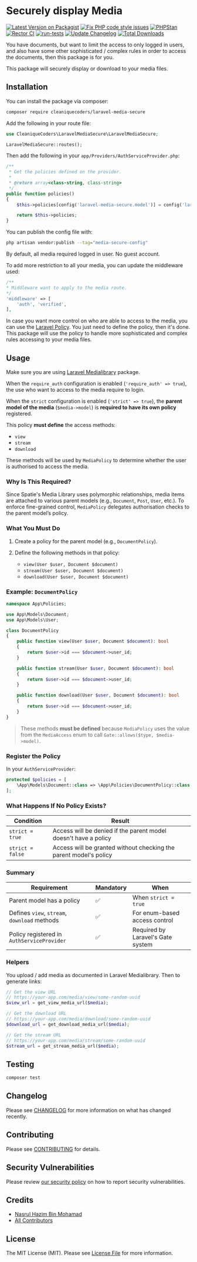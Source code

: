 # Securely display Media

[![Latest Version on Packagist](https://img.shields.io/packagist/v/cleaniquecoders/laravel-media-secure.svg?style=flat-square)](https://packagist.org/packages/cleaniquecoders/laravel-media-secure) [![Fix PHP code style issues](https://github.com/cleaniquecoders/laravel-media-secure/actions/workflows/fix-styling.yml/badge.svg)](https://github.com/cleaniquecoders/laravel-media-secure/actions/workflows/fix-styling.yml) [![PHPStan](https://github.com/cleaniquecoders/laravel-media-secure/actions/workflows/phpstan.yml/badge.svg)](https://github.com/cleaniquecoders/laravel-media-secure/actions/workflows/phpstan.yml) [![Rector CI](https://github.com/cleaniquecoders/laravel-media-secure/actions/workflows/rector.yml/badge.svg)](https://github.com/cleaniquecoders/laravel-media-secure/actions/workflows/rector.yml) [![run-tests](https://github.com/cleaniquecoders/laravel-media-secure/actions/workflows/run-tests.yml/badge.svg)](https://github.com/cleaniquecoders/laravel-media-secure/actions/workflows/run-tests.yml) [![Update Changelog](https://github.com/cleaniquecoders/laravel-media-secure/actions/workflows/update-changelog.yml/badge.svg)](https://github.com/cleaniquecoders/laravel-media-secure/actions/workflows/update-changelog.yml) [![Total Downloads](https://img.shields.io/packagist/dt/cleaniquecoders/laravel-media-secure.svg?style=flat-square)](https://packagist.org/packages/cleaniquecoders/laravel-media-secure)

You have documents, but want to limit the access to only logged in users, and also have some other sophisticated / complex rules in order to access the documents, then this package is for you.

This package will securely display or download to your media files.

## Installation

You can install the package via composer:

```bash
composer require cleaniquecoders/laravel-media-secure
```

Add the following in your route file:

```php
use CleaniqueCoders\LaravelMediaSecure\LaravelMediaSecure;

LaravelMediaSecure::routes();
```

Then add the following in your `app/Providers/AuthServiceProvider.php`:

```php
/**
 * Get the policies defined on the provider.
 *
 * @return array<class-string, class-string>
 */
public function policies()
{
    $this->policies[config('laravel-media-secure.model')] = config('laravel-media-secure.policy');

    return $this->policies;
}
```

You can publish the config file with:

```bash
php artisan vendor:publish --tag="media-secure-config"
```

By default, all media required logged in user. No guest account.

To add more restriction to all your media, you can update the middleware used:

```php
/**
* Middleware want to apply to the media route.
*/
'middleware' => [
    'auth', 'verified',
],
```

In case you want more control on who are able to access to the media, you can use the [Laravel Policy](https://laravel.com/docs/9.x/authorization#creating-policies). You just need to define the policy, then it's done. This package will use the policy to handle more sophisticated and complex rules accessing to your media files.

## Usage

Make sure you are using [Laravel Medialibrary](https://spatie.be/docs/laravel-medialibrary/v10/introduction) package.

When the `require_auth` configuration is enabled (`'require_auth' => true`), the use who want to access to the media require to login.

When the `strict` configuration is enabled (`'strict' => true`), the **parent model of the media** (`$media->model`) is **required to have its own policy** registered.

This policy **must define** the access methods:

* `view`
* `stream`
* `download`

These methods will be used by `MediaPolicy` to determine whether the user is authorised to access the media.

### Why Is This Required?

Since Spatie's Media Library uses polymorphic relationships, media items are attached to various parent models (e.g., `Document`, `Post`, `User`, etc.).
To enforce fine-grained control, `MediaPolicy` delegates authorisation checks to the parent model’s policy.

### What You Must Do

1. Create a policy for the parent model (e.g., `DocumentPolicy`).
2. Define the following methods in that policy:

   * `view(User $user, Document $document)`
   * `stream(User $user, Document $document)`
   * `download(User $user, Document $document)`

### Example: `DocumentPolicy`

```php
namespace App\Policies;

use App\Models\Document;
use App\Models\User;

class DocumentPolicy
{
    public function view(User $user, Document $document): bool
    {
        return $user->id === $document->user_id;
    }

    public function stream(User $user, Document $document): bool
    {
        return $user->id === $document->user_id;
    }

    public function download(User $user, Document $document): bool
    {
        return $user->id === $document->user_id;
    }
}
```

> These methods **must be defined** because `MediaPolicy` uses the value from the `MediaAccess` enum to call `Gate::allows($type, $media->model)`.

### Register the Policy

In your `AuthServiceProvider`:

```php
protected $policies = [
    \App\Models\Document::class => \App\Policies\DocumentPolicy::class,
];
```

### What Happens If No Policy Exists?

| Condition        | Result                                                            |
| ---------------- | ----------------------------------------------------------------- |
| `strict = true`  | Access will be denied if the parent model doesn't have a policy   |
| `strict = false` | Access will be granted without checking the parent model's policy |

### Summary

| Requirement                                  | Mandatory | When                              |
| -------------------------------------------- | --------- | --------------------------------- |
| Parent model has a policy                    | ✅         | When `strict = true`              |
| Defines `view`, `stream`, `download` methods | ✅         | For enum-based access control     |
| Policy registered in `AuthServiceProvider`   | ✅         | Required by Laravel's Gate system |

### Helpers

You upload / add media as documented in Laravel Medialibrary. Then to generate links:

```php
// Get the view URL
// https://your-app.com/media/view/some-random-uuid
$view_url = get_view_media_url($media);

// Get the download URL
// https://your-app.com/media/download/some-random-uuid
$download_url = get_download_media_url($media);

// Get the stream URL
// https://your-app.com/media/stream/some-random-uuid
$stream_url = get_stream_media_url($media);
```

## Testing

```bash
composer test
```

## Changelog

Please see [CHANGELOG](CHANGELOG.md) for more information on what has changed recently.

## Contributing

Please see [CONTRIBUTING](CONTRIBUTING.md) for details.

## Security Vulnerabilities

Please review [our security policy](../../security/policy) on how to report security vulnerabilities.

## Credits

-   [Nasrul Hazim Bin Mohamad](https://github.com/nasrulhazim)
-   [All Contributors](../../contributors)

## License

The MIT License (MIT). Please see [License File](LICENSE.md) for more information.

